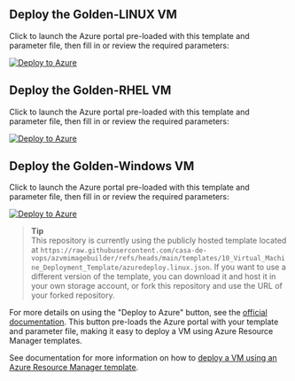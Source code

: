 ## Deploy the Golden-LINUX VM

Click to launch the Azure portal pre-loaded with this template and parameter file, then fill in or review the required parameters:

[![Deploy to Azure](https://aka.ms/deploytoazurebutton)](https://portal.azure.com/#create/Microsoft.Template/uri/https%3A%2F%2Fraw.githubusercontent.com%2Fcasa-de-vops%2Fazvmimagebuilder%2Frefs%2Fheads%2Fmain%2Ftemplates%2F10_Virtual_Machine_Deployment_Template%2Fazuredeploy.linux.json)

## Deploy the Golden-RHEL VM

Click to launch the Azure portal pre-loaded with this template and parameter file, then fill in or review the required parameters:

[![Deploy to Azure](https://aka.ms/deploytoazurebutton)](https://portal.azure.com/#create/Microsoft.Template/uri/https%3A%2F%2Fraw.githubusercontent.com%2Fcasa-de-vops%2Fazvmimagebuilder%2Frefs%2Fheads%2Fmain%2Ftemplates%2F10_Virtual_Machine_Deployment_Template%2Fazuredeploy.linux.json)

## Deploy the Golden-Windows VM

Click to launch the Azure portal pre-loaded with this template and parameter file, then fill in or review the required parameters:

[![Deploy to Azure](https://aka.ms/deploytoazurebutton)](https://portal.azure.com/#create/Microsoft.Template/uri/https%3A%2F%2Fraw.githubusercontent.com%2Fcasa-de-vops%2Fazvmimagebuilder%2Frefs%2Fheads%2Fmain%2Ftemplates%2F10_Virtual_Machine_Deployment_Template%2Fazuredeploy.windows.json)


> **Tip**  
> This repository is currently using the publicly hosted template located at `https://raw.githubusercontent.com/casa-de-vops/azvmimagebuilder/refs/heads/main/templates/10_Virtual_Machine_Deployment_Template/azuredeploy.linux.json`. If you want to use a different version of the template, you can download it and host it in your own storage account, or fork this repository and use the URL of your forked repository.

For more details on using the "Deploy to Azure" button, see the [official documentation](https://learn.microsoft.com/azure/azure-resource-manager/templates/deploy-to-azure-button). This button pre-loads the Azure portal with your template and parameter file, making it easy to deploy a VM using Azure Resource Manager templates.

See documentation for more information on how to [deploy a VM using an Azure Resource Manager template](https://docs.microsoft.com/azure/virtual-machines/linux/quick-create-portal).